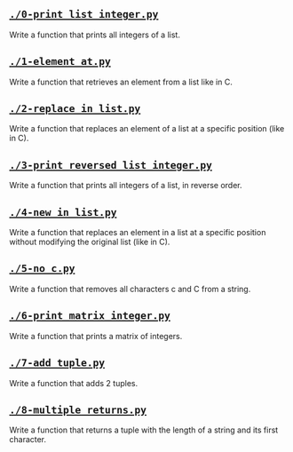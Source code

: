 
## [`./0-print_list_integer.py`](./0-print_list_integer.py)
Write a function that prints all integers of a list.

## [`./1-element_at.py`](./1-element_at.py)
Write a function that retrieves an element from a list like in C.

## [`./2-replace_in_list.py`](./2-replace_in_list.py)
Write a function that replaces an element of a list at a specific position (like in C).

## [`./3-print_reversed_list_integer.py`](./3-print_reversed_list_integer.py)
Write a function that prints all integers of a list, in reverse order.

## [`./4-new_in_list.py`](./4-new_in_list.py)
Write a function that replaces an element in a list at a specific position without modifying the original list (like in C).

## [`./5-no_c.py`](./5-no_c.py)
Write a function that removes all characters c and C from a string.

## [`./6-print_matrix_integer.py`](./6-print_matrix_integer.py)
Write a function that prints a matrix of integers.

## [`./7-add_tuple.py`](./7-add_tuple.py)
Write a function that adds 2 tuples.

## [`./8-multiple_returns.py`](./8-multiple_returns.py)
Write a function that returns a tuple with the length of a string and its first character.
